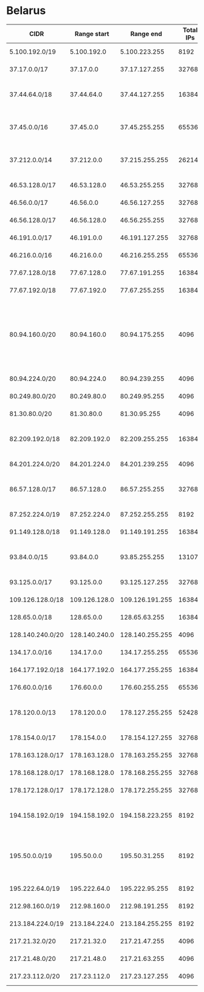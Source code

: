 # Belarus

CIDR               | Range start     | Range end       | Total IPs  | Assign date | Owner
------------------ | --------------- | --------------- | ---------- | ----------- | -----
5.100.192.0/19     | 5.100.192.0     | 5.100.223.255   | 8192       | 2012-06-26  | BeST CJSC
37.17.0.0/17       | 37.17.0.0       | 37.17.127.255   | 32768      | 2011-12-19  | Velcom UE
37.44.64.0/18      | 37.44.64.0      | 37.44.127.255   | 16384      | 2012-01-06  | Republican Unitary Telecommunication Enterprise Beltelecom
37.45.0.0/16       | 37.45.0.0       | 37.45.255.255   | 65536      | 2012-01-06  | Republican Unitary Telecommunication Enterprise Beltelecom
37.212.0.0/14      | 37.212.0.0      | 37.215.255.255  | 262144     | 2012-03-30  | Republican Unitary Telecommunication Enterprise Beltelecom
46.53.128.0/17     | 46.53.128.0     | 46.53.255.255   | 32768      | 2010-08-24  | Velcom UE
46.56.0.0/17       | 46.56.0.0       | 46.56.127.255   | 32768      | 2010-10-04  | Mobile TeleSystems JLLC
46.56.128.0/17     | 46.56.128.0     | 46.56.255.255   | 32768      | 2010-10-06  | Velcom UE
46.191.0.0/17      | 46.191.0.0      | 46.191.127.255  | 32768      | 2010-12-14  | BeST CJSC
46.216.0.0/16      | 46.216.0.0      | 46.216.255.255  | 65536      | 2010-12-29  | Mobile TeleSystems JLLC
77.67.128.0/18     | 77.67.128.0     | 77.67.191.255   | 16384      | 2007-02-05  | BeST CJSC
77.67.192.0/18     | 77.67.192.0     | 77.67.255.255   | 16384      | 2007-02-05  | BeST CJSC
80.94.160.0/20     | 80.94.160.0     | 80.94.175.255   | 4096       | 2001-10-03  | State Scientific Enterprise 'United Institute of Informatics Problems of National Academy of Sciences of Belarus' (UIIP NASB)
80.94.224.0/20     | 80.94.224.0     | 80.94.239.255   | 4096       | 2001-10-04  | IP TelCom
80.249.80.0/20     | 80.249.80.0     | 80.249.95.255   | 4096       | 2008-10-15  | Business Network Ltd
81.30.80.0/20      | 81.30.80.0      | 81.30.95.255    | 4096       | 2006-04-03  | BeST CJSC
82.209.192.0/18    | 82.209.192.0    | 82.209.255.255  | 16384      | 2003-10-01  | Republican Unitary Telecommunication Enterprise Beltelecom
84.201.224.0/20    | 84.201.224.0    | 84.201.239.255  | 4096       | 2005-01-14  | 
86.57.128.0/17     | 86.57.128.0     | 86.57.255.255   | 32768      | 2005-04-22  | Republican Unitary Telecommunication Enterprise Beltelecom
87.252.224.0/19    | 87.252.224.0    | 87.252.255.255  | 8192       | 2005-09-26  | Mobile Service Ltd.
91.149.128.0/18    | 91.149.128.0    | 91.149.191.255  | 16384      | 2006-11-16  | Mobile Service Ltd.
93.84.0.0/15       | 93.84.0.0       | 93.85.255.255   | 131072     | 2008-02-13  | Republican Unitary Telecommunication Enterprise Beltelecom
93.125.0.0/17      | 93.125.0.0      | 93.125.127.255  | 32768      | 2008-04-15  | Mobile Service Ltd.
109.126.128.0/18   | 109.126.128.0   | 109.126.191.255 | 16384      | 2009-11-19  | BeST CJSC
128.65.0.0/18      | 128.65.0.0      | 128.65.63.255   | 16384      | 2011-10-06  | Velcom UE
128.140.240.0/20   | 128.140.240.0   | 128.140.255.255 | 4096       | 2011-10-12  | Velcom UE
134.17.0.0/16      | 134.17.0.0      | 134.17.255.255  | 65536      | 2011-11-03  | Mobile TeleSystems JLLC
164.177.192.0/18   | 164.177.192.0   | 164.177.255.255 | 16384      | 2011-11-21  | BeST CJSC
176.60.0.0/16      | 176.60.0.0      | 176.60.255.255  | 65536      | 2011-06-06  | Mobile TeleSystems JLLC
178.120.0.0/13     | 178.120.0.0     | 178.127.255.255 | 524288     | 2009-12-10  | Republican Unitary Telecommunication Enterprise Beltelecom
178.154.0.0/17     | 178.154.0.0     | 178.154.127.255 | 32768      | 2010-05-04  | BeST CJSC
178.163.128.0/17   | 178.163.128.0   | 178.163.255.255 | 32768      | 2010-02-08  | Velcom UE
178.168.128.0/17   | 178.168.128.0   | 178.168.255.255 | 32768      | 2010-03-25  | Mobile TeleSystems JLLC
178.172.128.0/17   | 178.172.128.0   | 178.172.255.255 | 32768      | 2010-04-12  | Mobile Service Ltd.
194.158.192.0/19   | 194.158.192.0   | 194.158.223.255 | 8192       | 1998-07-28  | Republican Unitary Telecommunication Enterprise Beltelecom
195.50.0.0/19      | 195.50.0.0      | 195.50.31.255   | 8192       | 1996-08-06  | Institution Central Information and Analytical Center at the Ministry of Education of Belarus
195.222.64.0/19    | 195.222.64.0    | 195.222.95.255  | 8192       | 1997-03-04  | Velcom UE
212.98.160.0/19    | 212.98.160.0    | 212.98.191.255  | 8192       | 1999-09-17  | Business Network Ltd
213.184.224.0/19   | 213.184.224.0   | 213.184.255.255 | 8192       | 2003-03-17  | Mobile Service Ltd.
217.21.32.0/20     | 217.21.32.0     | 217.21.47.255   | 4096       | 2000-09-26  | Mobile Service Ltd.
217.21.48.0/20     | 217.21.48.0     | 217.21.63.255   | 4096       | 2001-06-13  | Mobile Service Ltd.
217.23.112.0/20    | 217.23.112.0    | 217.23.127.255  | 4096       | 2003-03-03  | JSC GLOBALONEBEL
